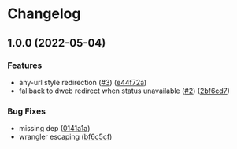 # Changelog

## 1.0.0 (2022-05-04)


### Features

* any-url style redirection ([#3](https://github.com/web3-storage/link.web3.storage/issues/3)) ([e44f72a](https://github.com/web3-storage/link.web3.storage/commit/e44f72a5504758637b8345b9f1362015c20d55c7))
* fallback to dweb redirect when status unavailable ([#2](https://github.com/web3-storage/link.web3.storage/issues/2)) ([2bf6cd7](https://github.com/web3-storage/link.web3.storage/commit/2bf6cd74f9a6333066bde89a665d6f3bfdc8cbb0))


### Bug Fixes

* missing dep ([0141a1a](https://github.com/web3-storage/link.web3.storage/commit/0141a1a4450a621cbd75a46ed629ebfca574bc53))
* wrangler escaping ([bf6c5cf](https://github.com/web3-storage/link.web3.storage/commit/bf6c5cf153149f5c05e9fba8dccc09ff9ce57d62))
